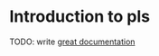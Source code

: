 # Introduction to pls

TODO: write [great documentation](http://jacobian.org/writing/what-to-write/)
